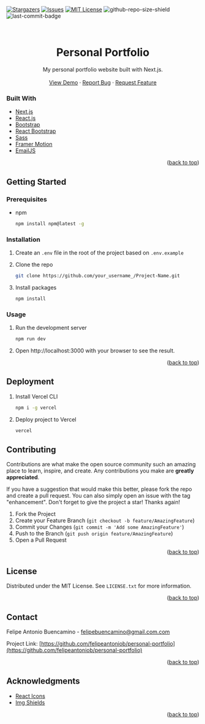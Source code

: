 <div id="top"></div>

<!-- PROJECT SHIELDS -->
<!--
*** I'm using markdown "reference style" links for readability.
*** Reference links are enclosed in brackets [ ] instead of parentheses ( ).
*** See the bottom of this document for the declaration of the reference variables
*** for contributors-url, forks-url, etc. This is an optional, concise syntax you may use.
*** https://www.markdownguide.org/basic-syntax/#reference-style-links
-->

[![Stargazers][stars-shield]][stars-url]
[![Issues][issues-shield]][issues-url]
[![MIT License][license-shield]][license-url]
![github-repo-size-shield]
![last-commit-badge]

<!-- PROJECT LOGO -->
<br />
<div align="center">

  <h1 align="center">Personal Portfolio</h1>

  <p align="center">
My personal portfolio website built with Next.js.
 <br />
  <br />
     <a href="felipebuencamino.vercel.app/">View Demo</a>
    ·
    <a href="https://github.com/felipeantoniob/personal-portfolio/issues">Report Bug</a>
    ·
    <a href="https://github.com/felipeantoniob/personal-portfolio/issues">Request Feature</a>
  </p>
</div>

### Built With

- [Next.js](https://nextjs.org/)
- [React.js](https://reactjs.org/)
- [Bootstrap](https://getbootstrap.com/)
- [React Bootstrap](https://react-bootstrap.github.io/)
- [Sass](https://sass-lang.com/)
- [Framer Motion](https://www.framer.com/motion/)
- [EmailJS](https://www.emailjs.com/)

<p align="right">(<a href="#top">back to top</a>)</p>

<!-- GETTING STARTED -->

## Getting Started

### Prerequisites

- npm

  ```sh
  npm install npm@latest -g
  ```

### Installation

1. Create an `.env` file in the root of the project based on `.env.example`

1. Clone the repo
   ```sh
   git clone https://github.com/your_username_/Project-Name.git
   ```
1. Install packages

   ```sh
   npm install
   ```

### Usage

1. Run the development server

   ```sh
   npm run dev
   ```

2. Open http://localhost:3000 with your browser to see the result.

<p align="right">(<a href="#top">back to top</a>)</p>

<!-- DEPLOYMENT -->

## Deployment

1. Install Vercel CLI

   ```sh
   npm i -g vercel
   ```

1. Deploy project to Vercel

   ```sh
   vercel
   ```

<!-- CONTRIBUTING -->

## Contributing

Contributions are what make the open source community such an amazing place to learn, inspire, and create. Any contributions you make are **greatly appreciated**.

If you have a suggestion that would make this better, please fork the repo and create a pull request. You can also simply open an issue with the tag "enhancement".
Don't forget to give the project a star! Thanks again!

1. Fork the Project
2. Create your Feature Branch (`git checkout -b feature/AmazingFeature`)
3. Commit your Changes (`git commit -m 'Add some AmazingFeature'`)
4. Push to the Branch (`git push origin feature/AmazingFeature`)
5. Open a Pull Request

<p align="right">(<a href="#top">back to top</a>)</p>

<!-- LICENSE -->

## License

Distributed under the MIT License. See `LICENSE.txt` for more information.

<p align="right">(<a href="#top">back to top</a>)</p>

<!-- CONTACT -->

## Contact

Felipe Antonio Buencamino - felipebuencamino@gmail.com.com

Project Link: [https://github.com/felipeantoniob/personal-portfolio](https://github.com/felipeantoniob/personal-portfolio)

<p align="right">(<a href="#top">back to top</a>)</p>

<!-- ACKNOWLEDGMENTS -->

## Acknowledgments

- [React Icons](https://react-icons.github.io/react-icons/search)
- [Img Shields](https://shields.io)

<p align="right">(<a href="#top">back to top</a>)</p>

<!-- MARKDOWN LINKS & IMAGES -->
<!-- https://www.markdownguide.org/basic-syntax/#reference-style-links -->

[stars-shield]: https://img.shields.io/github/stars/felipeantoniob/personal-portfolio.svg?style=for-the-badge
[stars-url]: https://github.com/felipeantoniob/personal-portfolio/stargazers
[issues-shield]: https://img.shields.io/github/issues/felipeantoniob/personal-portfolio.svg?style=for-the-badge
[issues-url]: https://github.com/felipeantoniob/personal-portfolio/issues
[license-shield]: https://img.shields.io/github/license/felipeantoniob/personal-portfolio.svg?style=for-the-badge
[license-url]: https://github.com/felipeantoniob/personal-portfolio/blob/master/LICENSE.txt
[github-repo-size-shield]: https://img.shields.io/github/repo-size/felipeantoniob/personal-portfolio?style=for-the-badge
[last-commit-badge]: https://img.shields.io/github/last-commit/felipeantoniob/personal-portfolio?style=for-the-badge
[screenshot]: /public/images/personal_portfolio.webp
